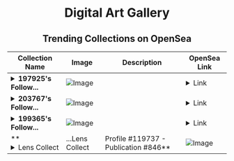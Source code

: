 <div align="center">

# Digital Art Gallery

## Trending Collections on OpenSea

| Collection Name                       | Image                                                                                     | Description                       | OpenSea Link                                                                                          |
|---------------------------------------|-------------------------------------------------------------------------------------------|-----------------------------------|--------------------------------------------------------------------------------------------------------|
| **<details><summary>197925's Follow...</summary>197925's Follower</details>** | ![Image](https://i.seadn.io/s/raw/files/19f9f090920392cc3650cbdf4361755b.png?w=500&auto=format?w=200&auto=format) |  | <details><summary>Link</summary>[197925's Follower](https://opensea.io/collection/197925-s-follower)</details> |
| **<details><summary>203767's Follow...</summary>203767's Follower</details>** | ![Image](https://i.seadn.io/s/raw/files/19f9f090920392cc3650cbdf4361755b.png?w=500&auto=format?w=200&auto=format) |  | <details><summary>Link</summary>[203767's Follower](https://opensea.io/collection/203767-s-follower)</details> |
| **<details><summary>199365's Follow...</summary>199365's Follower</details>** | ![Image](https://i.seadn.io/s/raw/files/19f9f090920392cc3650cbdf4361755b.png?w=500&auto=format?w=200&auto=format) |  | <details><summary>Link</summary>[199365's Follower](https://opensea.io/collection/199365-s-follower)</details> |
| **<details><summary>Lens Collect | ...</summary>Lens Collect | Profile #119737 - Publication #846</details>** | ![Image](https://i.seadn.io/s/raw/files/bb7b6ac0d31dd8c01949aaa167916ac1.jpg?w=500&auto=format?w=200&auto=format) |  | <details><summary>Link</summary>[Lens Collect | Profile #119737 - Publication #846](https://opensea.io/collection/lens-collect-profile-119737-publication-846)</details> |

</div>